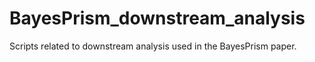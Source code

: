 # BayesPrism_downstream_analysis

Scripts related to downstream analysis used in the BayesPrism paper.

